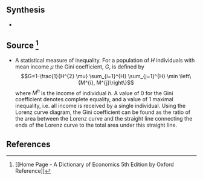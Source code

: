 ## Synthesis
- 
## Source [^1]
- A statistical measure of inequality. For a population of $H$ individuals with mean income $\mu$ the Gini coefficient, $G$, is defined by$$G=1-\frac{1}{H^{2} \mu} \sum_{i=1}^{H} \sum_{j=1}^{H} \min \left\{M^{i}, M^{j}\right\}$$where $M^{h}$ is the income of individual $h$. A value of 0 for the Gini coefficient denotes complete equality, and a value of 1 maximal inequality, i.e. all income is received by a single individual. Using the Lorenz curve diagram, the Gini coefficient can be found as the ratio of the area between the Lorenz curve and the straight line connecting the ends of the Lorenz curve to the total area under this straight line.
## References

[^1]: [[Home Page - A Dictionary of Economics 5th Edition by Oxford Reference]]